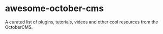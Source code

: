 # awesome-october-cms
A curated list of plugins, tutorials, videos and other cool resources from the OctoberCMS.
